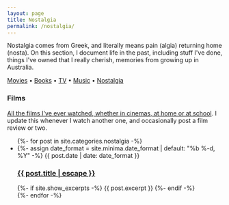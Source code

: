 ```yaml
---
layout: page
title: Nostalgia
permalink: /nostalgia/
---
```

Nostalgia comes from Greek, and literally means pain (algia) returning home (nosta). On this section, I document life in the past, including stuff I've done, things I've owned that I really cherish, memories from growing up in Australia.

<p><a href="/nostalgia/movies">Movies</a> • <a href="/nostalgia/books">Books</a> • <a
                href="/nostalgia/tv">TV</a> • <a href="/nostalgia/music">Music</a> • <a href="/nostalgia/memories">Nostalgia</a></p>

<h3>Films</h3>
<a href="/nostalgia/movies">All the films I've ever watched, whether in cinemas, at home or at school</a>. I update this whenever I watch another one, and occasionally post a film review or two.


<ul class="post-list">
    {%- for post in site.categories.nostalgia -%}
    <li>
        {%- assign date_format = site.minima.date_format | default: "%b %-d, %Y" -%}
        <span class="post-meta">{{ post.date | date: date_format }}</span>
        <h3>
            <a class="post-link" href="{{ post.url | relative_url }}">
                {{ post.title | escape }}
            </a>
        </h3>
        {%- if site.show_excerpts -%}
        {{ post.excerpt }}
        {%- endif -%}
    </li>
    {%- endfor -%}
</ul>